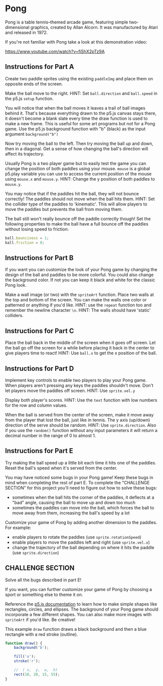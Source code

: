 # Pong

Pong is a table tennis–themed arcade game, featuring simple two-dimensional graphics, created by Allan Alcorn. It was manufactured by Atari and released in 1972.

If you're not familiar with Pong take a look at this demonstration video:

<https://www.youtube.com/watch?v=fiShX2pTz9A>

## Instructions for Part A

Create two paddle sprites using the existing `paddleImg` and place them on opposite ends of the screen.

Make the ball move to the right. HINT: Set `ball.direction` and `ball.speed` in the p5.js `setup` function.

You will notice that when the ball moves it leaves a trail of ball images behind it. That's because everything drawn to the p5.js canvas stays there, it doesn't become a blank slate every time the draw function is used to make a new frame. This is useful for some art programs but not for a Pong game. Use the p5.js background function with "b" (black) as the input argument `background("b")`

Now try moving the ball to the left. Then try moving the ball up and down, then in a diagonal. Get a sense of how changing the ball's direction will affect its trajectory.

Usually Pong is a two player game but to easily test the game you can change the position of both paddles using your mouse. `mouse` is a global p5.play variable you can use to access the current position of the mouse using `mouse.x` and `mouse.y`. HINT: Change the y position of both paddles to `mouse.y`.

You may notice that if the paddles hit the ball, they will not bounce correctly! The paddles should not move when the ball hits them. HINT: Set the collider type of the paddles to 'kinematic'. This will allow players to move the paddles but prevents the ball from moving them.

The ball still won't really bounce off the paddle correctly though! Set the following properties to make the ball have a full bounce off the paddles without losing speed to friction:

```js
ball.bounciness = 1;
ball.friction = 0;
```

## Instructions for Part B

If you want you can customize the look of your Pong game by changing the design of the ball and paddles to be more colorful. You could also change the background color. If not you can keep it black and white for the classic Pong look.

Make a wall image (or two) with the `spriteArt` function. Place two walls at the top and bottom of the screen. You can make the walls one color or patterned or anything if you'd like. HINT: use the `repeat` function too and remember the newline character `\n`. HINT: The walls should have 'static' colliders.

## Instructions for Part C

Place the ball back in the middle of the screen when it goes off screen. Let the ball go off the screen for a while before placing it back in the center to give players time to react! HINT: Use `ball.x` to get the x position of the ball.

## Instructions for Part D

Implement key controls to enable two players to play your Pong game. When players aren't pressing any keys the paddles shouldn't move. Don't let players move the paddles off screen. HINT: Use `sprite.vel.y`

Display both player's scores. HINT: Use the `text` function with low numbers for the row and column values.

When the ball is served from the center of the screen, make it move away from the player that lost the ball, just like in tennis. The y axis (up/down) direction of the serve should be random. HINT: Use `sprite.direction`. Also if you use the `random()` function without any input parameters it will return a decimal number in the range of 0 to almost 1.

## Instructions for Part E

Try making the ball speed up a little bit each time it hits one of the paddles. Reset the ball's speed when it's served from the center.

You may have noticed some bugs in your Pong game! Keep these bugs in mind when completing the rest of part E. To complete the "CHALLENGE SECTION" for this project you'll need to figure out how to solve these bugs:

- sometimes when the ball hits the corner of the paddles, it deflects at a "bad" angle, causing the ball to move up and down too much
- sometimes the paddles can move into the ball, which forces the ball to move away from them, increasing the ball's speed by a lot

Customize your game of Pong by adding another dimension to the paddles. For example:

- enable players to rotate the paddles (use `sprite.rotationSpeed`)
- enable players to move the paddles left and right (use `sprite.vel.x`)
- change the trajectory of the ball depending on where it hits the paddle (use `sprite.direction`)

## CHALLENGE SECTION

Solve all the bugs described in part E!

If you want, you can further customize your game of Pong by choosing a sport or something else to theme it on.

Reference the [p5.js documentation](https://p5js.org/reference/) to learn how to make simple shapes like rectangles, circles, and ellipses. The background of your Pong game should incorporate a few different shapes. You can also make more images with `spriteArt` if you'd like. Be creative!

This example `draw` function draws a black background and then a blue rectangle with a red stroke (outline).

```js
function draw() {
	background('b');

	fill('u');
	stroke('r');

	//  ( x,  y,  w,  h)
	rect(10, 20, 15, 55);
}
```
